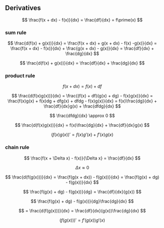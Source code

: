 ## Derivatives

$$ \frac{f(x + dx) - f(x)}{dx} = \frac{df}{dx} = f\prime(x) $$

### sum rule

$$ \frac{d(f(x) + g(x))}{dx} = \frac{f(x + dx) + g(x + dx) - f(x) -g(x)}{dx} = \frac{f(x + dx) - f(x)}{dx} + \frac{g(x + dx) - g(x)}{dx} = \frac{df}{dx} + \frac{dg}{dx} $$

$$ \frac{d(f(x) + g(x))}{dx} = \frac{df}{dx} + \frac{dg}{dx} $$

### product rule

$$ f(x + dx) = f(x) + df $$

$$ \frac{d(f(x)g(x))}{dx} = \frac{(f(x) + df)(g(x) + dg) - f(x)g(x)}{dx} = \frac{f(x)g(x) + f(x)dg + dfg(x) + dfdg - f(x)g(x)}{dx} = f(x)\frac{dg}{dx} + \frac{df}{dx}g(x) + \frac{dfdg}{dx} $$

$$ \frac{dfdg}{dx} \approx 0 $$

$$ \frac{d(f(x)g(x))}{dx} = f(x)\frac{dg}{dx} + \frac{df}{dx}g(x) $$

$$ (f(x)g(x))\prime = f(x)g\prime(x) + f\prime(x)g(x) $$

### chain rule

$$ \frac{f(x + \Delta x) - f(x)}{\Delta x} = \frac{df}{dx} $$

$$ \Delta x \approx 0 $$

$$ \frac{d(f(g(x)))}{dx} = \frac{f(g(x + dx)) - f(g(x))}{dx} = \frac{f(g(x) + dg) - f(g(x))}{dx} $$

$$ \frac{f(g(x) + dg) - f(g(x))}{dg} = \frac{df}{dx}(g(x)) $$

$$ \frac{f(g(x) + dg) - f(g(x))}{dg}\frac{dg}{dx} $$

$$ = \frac{d(f(g(x)))}{dx} = \frac{df}{dx}(g(x))\frac{dg}{dx} $$

$$ (f(g(x)))\prime = f\prime(g(x))g\prime(x)$$
